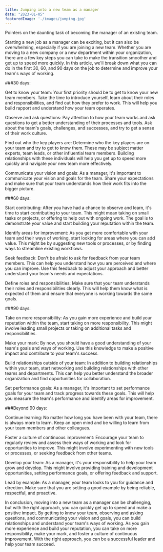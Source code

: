 ```yaml
---
title: Jumping into a new team as a manager
date: "2023-01-05"
featuredImage: './images/jumping.jpg'
---
```

Pointers on the daunting task of becoming the manager of an existing team.
<!-- end -->

Starting a new job as a manager can be exciting, but it can also be overwhelming, especially if you are joining a new team. Whether you are moving to a new company or a new department within your organization, there are a few key steps you can take to make the transition smoother and get up to speed more quickly. In this article, we'll break down what you can do in the first 30, 60, and 90 days on the job to determine and improve your team's ways of working.

###30 days:

Get to know your team: Your first priority should be to get to know your new team members. Take the time to introduce yourself, learn about their roles and responsibilities, and find out how they prefer to work. This will help you build rapport and understand how your team operates.

Observe and ask questions: Pay attention to how your team works and ask questions to get a better understanding of their processes and tools. Ask about the team's goals, challenges, and successes, and try to get a sense of their work culture.

Find out who the key players are: Determine who the key players are on your team and try to get to know them. These may be subject matter experts, team leads, or other influential team members. Building relationships with these individuals will help you get up to speed more quickly and navigate your new team more effectively.

Communicate your vision and goals: As a manager, it's important to communicate your vision and goals for the team. Share your expectations and make sure that your team understands how their work fits into the bigger picture.

###60 days:

Start contributing: After you have had a chance to observe and learn, it's time to start contributing to your team. This might mean taking on small tasks or projects, or offering to help out with ongoing work. The goal is to demonstrate your value and start building your reputation within the team.

Identify areas for improvement: As you get more comfortable with your team and their ways of working, start looking for areas where you can add value. This might be by suggesting new tools or processes, or by finding ways to streamline existing workflows.

Seek feedback: Don't be afraid to ask for feedback from your team members. This can help you understand how you are perceived and where you can improve. Use this feedback to adjust your approach and better understand your team's needs and expectations.

Define roles and responsibilities: Make sure that your team understands their roles and responsibilities clearly. This will help them know what is expected of them and ensure that everyone is working towards the same goals.

###90 days:

Take on more responsibility: As you gain more experience and build your reputation within the team, start taking on more responsibility. This might involve leading small projects or taking on additional tasks and responsibilities.

Make your mark: By now, you should have a good understanding of your team's goals and ways of working. Use this knowledge to make a positive impact and contribute to your team's success.

Build relationships outside of your team: In addition to building relationships within your team, start networking and building relationships with other teams and departments. This can help you better understand the broader organization and find opportunities for collaboration.

Set performance goals: As a manager, it's important to set performance goals for your team and track progress towards these goals. This will help you measure the team's performance and identify areas for improvement.

###Beyond 90 days:

Continue learning: No matter how long you have been with your team, there is always more to learn. Keep an open mind and be willing to learn from your team members and other colleagues.

Foster a culture of continuous improvement: Encourage your team to regularly review and assess their ways of working and look for opportunities to improve. This might involve experimenting with new tools or processes, or seeking feedback from other teams.

Develop your team: As a manager, it's your responsibility to help your team grow and develop. This might involve providing training and development opportunities, setting performance goals, or offering feedback and support.

Lead by example: As a manager, your team looks to you for guidance and direction. Make sure that you are setting a good example by being reliable, respectful, and proactive.

In conclusion, moving into a new team as a manager can be challenging, but with the right approach, you can quickly get up to speed and make a positive impact. By getting to know your team, observing and asking questions, and communicating your vision and goals, you can build relationships and understand your team's ways of working. As you gain more experience and build your reputation, you can take on more responsibility, make your mark, and foster a culture of continuous improvement. With the right approach, you can be a successful leader and help your team succeed.
